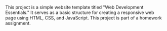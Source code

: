 This project is a simple website template titled "Web Development Essentials." It serves as a basic structure for creating a responsive web page using HTML, CSS, and JavaScript. This project is part of a homework assignment.
